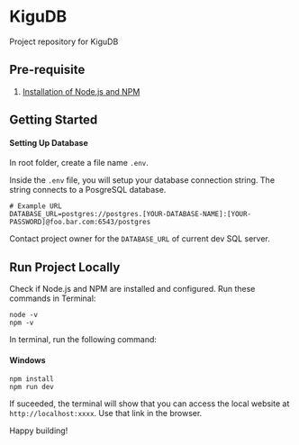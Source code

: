 # KiguDB

Project repository for KiguDB

## Pre-requisite

1. [Installation of Node.js and NPM](https://docs.npmjs.com/downloading-and-installing-node-js-and-npm#using-a-node-installer-to-install-nodejs-and-npm)

## Getting Started

#### Setting Up Database

In root folder, create a file name `.env`.

Inside the `.env` file, you will setup your database connection string.
The string connects to a PosgreSQL database.

```
# Example URL
DATABASE_URL=postgres://postgres.[YOUR-DATABASE-NAME]:[YOUR-PASSWORD]@foo.bar.com:6543/postgres
```

Contact project owner for the `DATABASE_URL` of current dev SQL server.

## Run Project Locally

Check if Node.js and NPM are installed and configured. Run these commands in Terminal:

```
node -v
npm -v
```

In terminal, run the following command:

#### Windows

```
npm install
npm run dev
```

If suceeded, the terminal will show that you can access the local website at `http://localhost:xxxx`. Use that link in the browser.

Happy building!

